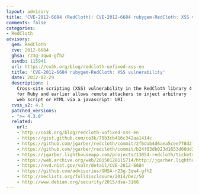 ```yaml
---
layout: advisory
title: 'CVE-2012-6684 (RedCloth): CVE-2012-6684 rubygem-RedCloth: XSS vulnerability'
comments: false
categories:
- RedCloth
advisory:
  gem: RedCloth
  cve: 2012-6684
  ghsa: r23g-3qw4-gfh2
  osvdb: 115941
  url: https://co3k.org/blog/redcloth-unfixed-xss-en
  title: 'CVE-2012-6684 rubygem-RedCloth: XSS vulnerability'
  date: 2012-02-29
  description: |
    Cross-site scripting (XSS) vulnerability in the RedCloth library 4.2.9
    for Ruby and earlier allows remote attackers to inject arbitrary
    web script or HTML via a javascript: URI.
  cvss_v2: 4.3
  patched_versions:
  - ">= 4.3.0"
  related:
    url:
    - http://co3k.org/blog/redcloth-unfixed-xss-en
    - https://gist.github.com/co3k/75b3cb416c342aa1414c
    - https://github.com/jgarber/redcloth/commit/2f6dab4d6aea5cee778d2f37a135637fe3f1573c
    - https://github.com/jgarber/redcloth/commit/b24f03db023d1653d60dd33b28e09317cd77c6a0
    - https://jgarber.lighthouseapp.com/projects/13054-redcloth/tickets/243-xss
    - https://web.archive.org/web/20150128115714/http://jgarber.lighthouseapp.com/projects/13054-redcloth/tickets/243-xss
    - https://nvd.nist.gov/vuln/detail/CVE-2012-6684
    - https://github.com/advisories/GHSA-r23g-3qw4-gfh2
    - http://seclists.org/fulldisclosure/2014/Dec/50
    - http://www.debian.org/security/2015/dsa-3168
---
```

